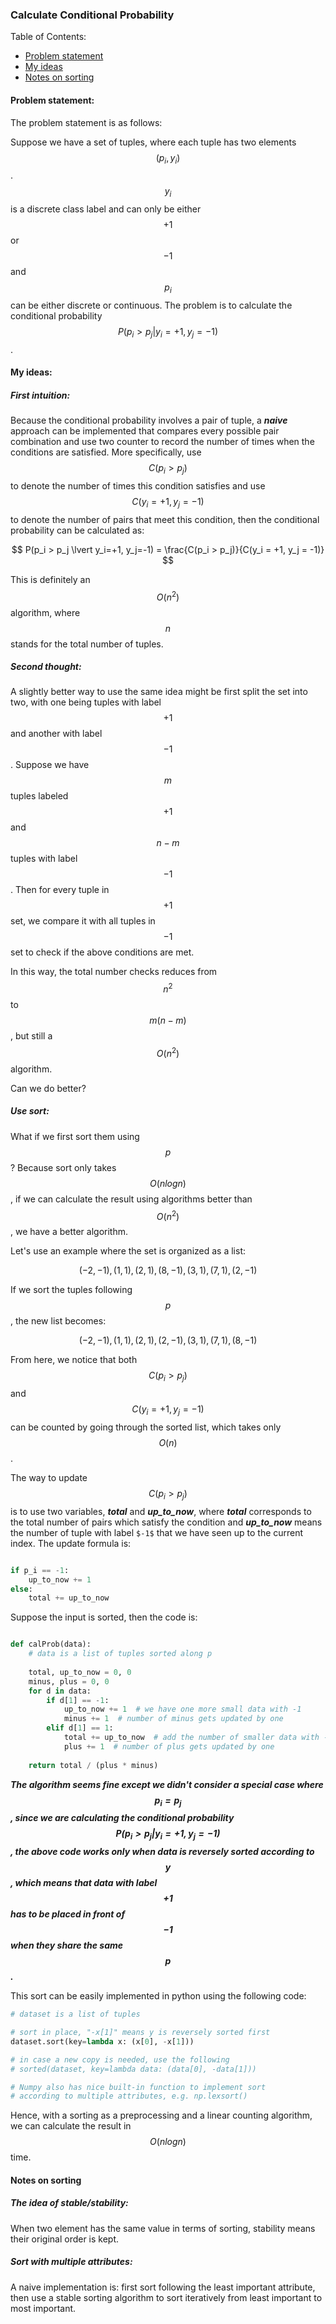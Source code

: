 ### Calculate Conditional Probability

Table of Contents:
- [Problem statement](#problem_statement)
- [My ideas](#my_ideas)
- [Notes on sorting](#notes_on_sorting)

<a name='problem_statement'></a>
#### Problem statement:

The problem statement is as follows:

Suppose we have a set of tuples, where each tuple has two elements $$(p_i, y_i)$$. $$y_i$$ is a discrete class label and can only be either $$+1$$ or $$-1$$ and $$p_i$$ can be either discrete or continuous. The problem is to calculate the conditional probability $$P(p_i > p_j \lvert y_i=+1, y_j=-1)$$.


<a name='my_ideas'></a>
#### My ideas:

##### First intuition:

Because the conditional probability involves a pair of tuple, a ***naive*** approach can be implemented that compares every possible pair combination and use two counter to record the number of times when the conditions are satisfied. More specifically, use $$C(p_i > p_j)$$ to denote the number of times this condition satisfies and use $$C(y_i = +1, y_j = -1)$$ to denote the number of pairs that meet this condition, then the conditional probability can be calculated as:

$$
P(p_i > p_j \lvert y_i=+1, y_j=-1) = \frac{C(p_i > p_j)}{C(y_i = +1, y_j = -1)}
$$

This is definitely an $$O(n^2)$$ algorithm, where $$n$$ stands for the total number of tuples.

##### Second thought:

A slightly better way to use the same idea might be first split the set into two, with one being tuples with label $$+1$$ and another with label $$-1$$. Suppose we have $$m$$ tuples labeled $$+1$$ and $$n-m$$ tuples with label $$-1$$. Then for every tuple in $$+1$$ set, we compare it with all tuples in $$-1$$ set to check if the above conditions are met.

In this way, the total number checks reduces from $$n^2$$ to $$m(n-m)$$, but still a $$O(n^2)$$ algorithm.

Can we do better?

##### Use sort:

What if we first sort them using $$p$$? Because sort only takes $$O(nlogn)$$, if we can calculate the result using algorithms better than $$O(n^2)$$, we have a better algorithm.

Let's use an example where the set is organized as a list:

$$
(-2, -1), (1, 1), (2, 1), (8, -1), (3, 1), (7, 1), (2, -1)
$$

If we sort the tuples following $$p$$, the new list becomes:

$$
(-2, -1), (1, 1), (2, 1), (2, -1), (3, 1), (7, 1), (8, -1)
$$

From here, we notice that both $$C(p_i > p_j)$$ and $$C(y_i = +1, y_j = -1)$$ can be counted by going through the sorted list, which takes only $$O(n)$$.

The way to update $$C(p_i > p_j)$$ is to use two variables, ***total*** and ***up_to_now***, where ***total*** corresponds to the total number of pairs which satisfy the condition and ***up_to_now*** means the number of tuple with label `$-1$` that we have seen up to the current index. The update formula is:

```python

if p_i == -1:
    up_to_now += 1
else:
    total += up_to_now
```

Suppose the input is sorted, then the code is:

```python

def calProb(data):
    # data is a list of tuples sorted along p
    
    total, up_to_now = 0, 0
    minus, plus = 0, 0
    for d in data:
        if d[1] == -1:
            up_to_now += 1  # we have one more small data with -1
            minus += 1  # number of minus gets updated by one
        elif d[1] == 1:
            total += up_to_now  # add the number of smaller data with -1
            plus += 1  # number of plus gets updated by one
    
    return total / (plus * minus)

```


***The algorithm seems fine except we didn't consider a special case where $$p_i = p_j$$, since we are calculating the conditional probability $$P(p_i > p_j \lvert y_i = +1, y_j = -1)$$, the above code works only when data is reversely sorted according to $$y$$, which means that data with label $$+1$$ has to be placed in front of $$-1$$ when they share the same $$p$$.***

This sort can be easily implemented in python using the following code:

```python
# dataset is a list of tuples

# sort in place, "-x[1]" means y is reversely sorted first
dataset.sort(key=lambda x: (x[0], -x[1]))

# in case a new copy is needed, use the following
# sorted(dataset, key=lambda data: (data[0], -data[1]))

# Numpy also has nice built-in function to implement sort 
# according to multiple attributes, e.g. np.lexsort()

```
Hence, with a sorting as a preprocessing and a linear counting algorithm, we can calculate the result in $$O(nlogn)$$ time.

<a name='notes_on_sorting'></a>
#### Notes on sorting

##### The idea of stable/stability:

When two element has the same value in terms of sorting, stability means their original order is kept.

##### Sort with multiple attributes:

A naive implementation is: first sort following the least important attribute, then use a stable sorting algorithm to sort iteratively from least important to most important.


